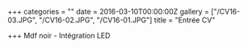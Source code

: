 +++
categories = ""
date = 2016-03-10T00:00:00Z
gallery = ["/CV16-03.JPG", "/CV16-02.JPG", "/CV16-01.JPG"]
title = "Entrée CV"

+++
Mdf noir - Intégration LED